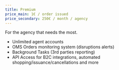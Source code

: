 ```yaml
---
title: Premium
price_main: 1€ / order issued
price_secondary: 250€ / month / agency
---
```

For the agency that needs the most.

* Unlimited agent accounts
* OMS Orders monitoring system (disruptions alerts)
* Background Tasks (3rd parties reporting)
* API Access for B2C integrations, automated shopping/issuance/cancellations and more